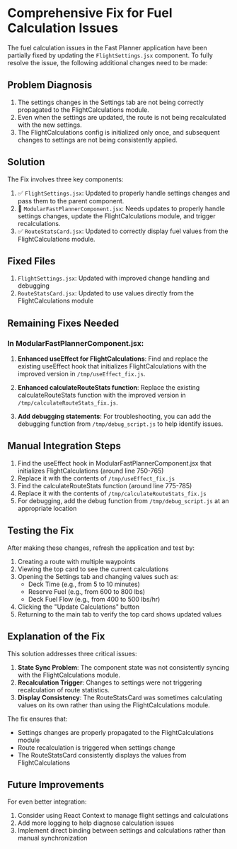 # Comprehensive Fix for Fuel Calculation Issues

The fuel calculation issues in the Fast Planner application have been partially fixed by updating the `FlightSettings.jsx` component. To fully resolve the issue, the following additional changes need to be made:

## Problem Diagnosis

1. The settings changes in the Settings tab are not being correctly propagated to the FlightCalculations module.
2. Even when the settings are updated, the route is not being recalculated with the new settings.
3. The FlightCalculations config is initialized only once, and subsequent changes to settings are not being consistently applied.

## Solution

The Fix involves three key components:

1. ✅ `FlightSettings.jsx`: Updated to properly handle settings changes and pass them to the parent component.
2. 🔄 `ModularFastPlannerComponent.jsx`: Needs updates to properly handle settings changes, update the FlightCalculations module, and trigger recalculations.
3. ✅ `RouteStatsCard.jsx`: Updated to correctly display fuel values from the FlightCalculations module.

## Fixed Files

1. `FlightSettings.jsx`: Updated with improved change handling and debugging
2. `RouteStatsCard.jsx`: Updated to use values directly from the FlightCalculations module

## Remaining Fixes Needed

### In ModularFastPlannerComponent.jsx:

1. **Enhanced useEffect for FlightCalculations**: Find and replace the existing useEffect hook that initializes FlightCalculations with the improved version in `/tmp/useEffect_fix.js`.

2. **Enhanced calculateRouteStats function**: Replace the existing calculateRouteStats function with the improved version in `/tmp/calculateRouteStats_fix.js`.

3. **Add debugging statements**: For troubleshooting, you can add the debugging function from `/tmp/debug_script.js` to help identify issues.

## Manual Integration Steps

1. Find the useEffect hook in ModularFastPlannerComponent.jsx that initializes FlightCalculations (around line 750-765)
2. Replace it with the contents of `/tmp/useEffect_fix.js`
3. Find the calculateRouteStats function (around line 775-785) 
4. Replace it with the contents of `/tmp/calculateRouteStats_fix.js`
5. For debugging, add the debug function from `/tmp/debug_script.js` at an appropriate location

## Testing the Fix

After making these changes, refresh the application and test by:

1. Creating a route with multiple waypoints
2. Viewing the top card to see the current calculations
3. Opening the Settings tab and changing values such as:
   - Deck Time (e.g., from 5 to 10 minutes)
   - Reserve Fuel (e.g., from 600 to 800 lbs)
   - Deck Fuel Flow (e.g., from 400 to 500 lbs/hr)
4. Clicking the "Update Calculations" button
5. Returning to the main tab to verify the top card shows updated values

## Explanation of the Fix

This solution addresses three critical issues:

1. **State Sync Problem**: The component state was not consistently syncing with the FlightCalculations module.
2. **Recalculation Trigger**: Changes to settings were not triggering recalculation of route statistics.
3. **Display Consistency**: The RouteStatsCard was sometimes calculating values on its own rather than using the FlightCalculations module.

The fix ensures that:
- Settings changes are properly propagated to the FlightCalculations module
- Route recalculation is triggered when settings change
- The RouteStatsCard consistently displays the values from FlightCalculations

## Future Improvements

For even better integration:

1. Consider using React Context to manage flight settings and calculations
2. Add more logging to help diagnose calculation issues
3. Implement direct binding between settings and calculations rather than manual synchronization